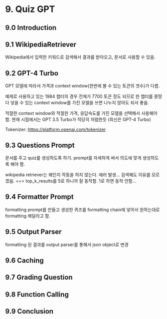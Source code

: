# 9. Quiz GPT
## 9.0 Introduction
## 9.1 WikipediaRetriever
Wikipedia에서 입력한 키워드로  검색해서 결과를 받아오고, 문서로 사용할 수 있음.
## 9.2 GPT-4 Turbo
GPT 모델에 따라서 가격과 context window(한번에 볼 수 있는 토큰의 갯수)가 다름.

예제로 사용하고 있는 1984 챕터의 경우 전체가 7700 토큰 정도 되므로 한 챕터를 몽땅 다 넣을 수 있는 context window를 가진 모델을 쓰면 나누지 않아도 되서 좋음.

적절한 context window와 적절한 가격, 응답속도를 가진 모델을 선택해서 사용해야 함. 현재 시점에서는 GPT 3.5 Turbo가 적당히 저렴한듯 (최신은 GPT-4 Turbo)

Tokenizer: https://platform.openai.com/tokenizer
## 9.3 Questions Prompt
문서를 주고 quiz를 생성하도록 하기. prompt를 자세하게 써서 의도에 맞게 생성하도록 해야 함.

wikipedia retriever는 왜인지 작동을 하지 않는다. 에러 발생... 검색해도 이유를 모르겠음.
==> top_k_results를 5로 하니까 잘 동작함. 1로 하면 동작 안함...
## 9.4 Formatter Prompt
formatting prompt를 만들고 생성한 퀴즈를 formatting chain에 넣어서 원하는대로 formatting 해달라고 함.
## 9.5 Output Parser
formatting 된 결과를 output parser를 통해서 json object로 변경
## 9.6 Caching
## 9.7 Grading Question
## 9.8 Function Calling
## 9.9 Conclusion